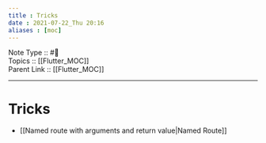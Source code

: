 ```yaml
---
title : Tricks
date : 2021-07-22_Thu 20:16
aliases : [moc]
---
```

Note Type :: #📘<br>
Topics :: [[Flutter_MOC]]<br>
Parent Link :: [[Flutter_MOC]]<br>

---
# Tricks
- [[Named route with arguments and return value|Named Route]]